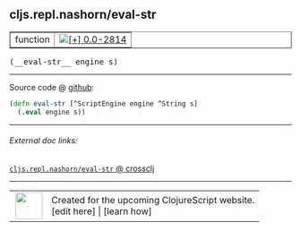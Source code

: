 ## cljs.repl.nashorn/eval-str



 <table border="1">
<tr>
<td>function</td>
<td><a href="https://github.com/cljsinfo/cljs-api-docs/tree/0.0-2814"><img valign="middle" alt="[+] 0.0-2814" title="Added in 0.0-2814" src="https://img.shields.io/badge/+-0.0--2814-lightgrey.svg"></a> </td>
</tr>
</table>


 <samp>
(__eval-str__ engine s)<br>
</samp>

---







Source code @ [github](https://github.com/clojure/clojurescript/blob/r2913/src/clj/cljs/repl/nashorn.clj#L75-L76):

```clj
(defn eval-str [^ScriptEngine engine ^String s]
  (.eval engine s))
```

<!--
Repo - tag - source tree - lines:

 <pre>
clojurescript @ r2913
└── src
    └── clj
        └── cljs
            └── repl
                └── <ins>[nashorn.clj:75-76](https://github.com/clojure/clojurescript/blob/r2913/src/clj/cljs/repl/nashorn.clj#L75-L76)</ins>
</pre>

-->

---



###### External doc links:

[`cljs.repl.nashorn/eval-str` @ crossclj](http://crossclj.info/fun/cljs.repl.nashorn/eval-str.html)<br>

---

 <table>
<tr><td>
<img valign="middle" align="right" width="48px" src="http://i.imgur.com/Hi20huC.png">
</td><td>
Created for the upcoming ClojureScript website.<br>
[edit here] | [learn how]
</td></tr></table>

[edit here]:https://github.com/cljsinfo/cljs-api-docs/blob/master/cljsdoc/cljs.repl.nashorn_eval-str.cljsdoc
[learn how]:https://github.com/cljsinfo/cljs-api-docs/wiki/cljsdoc-files

<!--

This information was too distracting to show to readers, but I'll leave it
commented here since it is helpful to:

- pretty-print the data used to generate this document
- and show how to retrieve that data



The API data for this symbol:

```clj
{:ns "cljs.repl.nashorn",
 :name "eval-str",
 :type "function",
 :signature ["[engine s]"],
 :source {:code "(defn eval-str [^ScriptEngine engine ^String s]\n  (.eval engine s))",
          :title "Source code",
          :repo "clojurescript",
          :tag "r2913",
          :filename "src/clj/cljs/repl/nashorn.clj",
          :lines [75 76]},
 :full-name "cljs.repl.nashorn/eval-str",
 :full-name-encode "cljs.repl.nashorn_eval-str",
 :history [["+" "0.0-2814"]]}

```

Retrieve the API data for this symbol:

```clj
;; from Clojure REPL
(require '[clojure.edn :as edn])
(-> (slurp "https://raw.githubusercontent.com/cljsinfo/cljs-api-docs/catalog/cljs-api.edn")
    (edn/read-string)
    (get-in [:symbols "cljs.repl.nashorn/eval-str"]))
```

-->
